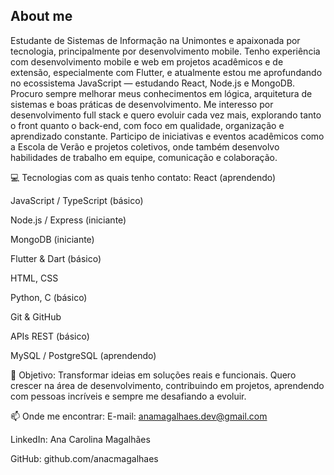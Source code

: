 ## About me
Estudante de Sistemas de Informação na Unimontes e apaixonada por tecnologia, principalmente por desenvolvimento mobile.
Tenho experiência com desenvolvimento mobile e web em projetos acadêmicos e de extensão, especialmente com Flutter, e atualmente estou me aprofundando no ecossistema JavaScript — estudando React, Node.js e MongoDB.
Procuro sempre melhorar meus conhecimentos em lógica, arquitetura de sistemas e boas práticas de desenvolvimento. Me interesso por desenvolvimento full stack e quero evoluir cada vez mais, explorando tanto o front quanto o back-end, com foco em qualidade, organização e aprendizado constante.
Participo de iniciativas e eventos acadêmicos como a Escola de Verão e projetos coletivos, onde também desenvolvo habilidades de trabalho em equipe, comunicação e colaboração.

💻 Tecnologias com as quais tenho contato:
React (aprendendo)

JavaScript / TypeScript (básico)

Node.js / Express (iniciante)

MongoDB (iniciante)

Flutter & Dart (básico)

HTML, CSS

Python, C (básico)

Git & GitHub

APIs REST (básico)

MySQL / PostgreSQL (aprendendo)

🎯 Objetivo:
Transformar ideias em soluções reais e funcionais. Quero crescer na área de desenvolvimento, contribuindo em projetos, aprendendo com pessoas incríveis e sempre me desafiando a evoluir.

📫 Onde me encontrar:
E-mail: anamagalhaes.dev@gmail.com

LinkedIn: Ana Carolina Magalhães

GitHub: github.com/anacmagalhaes
